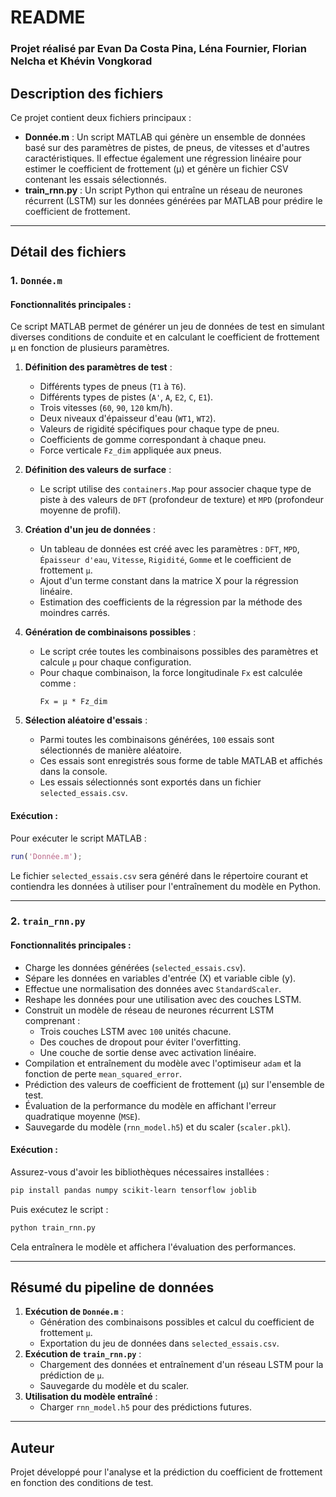 # README

### Projet réalisé par Evan Da Costa Pina, Léna Fournier, Florian Nelcha et Khévin Vongkorad

## Description des fichiers

Ce projet contient deux fichiers principaux :

- **Donnée.m** : Un script MATLAB qui génère un ensemble de données basé sur des paramètres de pistes, de pneus, de vitesses et d'autres caractéristiques. Il effectue également une régression linéaire pour estimer le coefficient de frottement (µ) et génère un fichier CSV contenant les essais sélectionnés.
- **train_rnn.py** : Un script Python qui entraîne un réseau de neurones récurrent (LSTM) sur les données générées par MATLAB pour prédire le coefficient de frottement.

---

## Détail des fichiers

### 1. `Donnée.m`

#### Fonctionnalités principales :
Ce script MATLAB permet de générer un jeu de données de test en simulant diverses conditions de conduite et en calculant le coefficient de frottement µ en fonction de plusieurs paramètres. 

1. **Définition des paramètres de test** :
   - Différents types de pneus (`T1` à `T6`).
   - Différents types de pistes (`A'`, `A`, `E2`, `C`, `E1`).
   - Trois vitesses (`60`, `90`, `120` km/h).
   - Deux niveaux d'épaisseur d'eau (`WT1`, `WT2`).
   - Valeurs de rigidité spécifiques pour chaque type de pneu.
   - Coefficients de gomme correspondant à chaque pneu.
   - Force verticale `Fz_dim` appliquée aux pneus.

2. **Définition des valeurs de surface** :
   - Le script utilise des `containers.Map` pour associer chaque type de piste à des valeurs de `DFT` (profondeur de texture) et `MPD` (profondeur moyenne de profil).

3. **Création d'un jeu de données** :
   - Un tableau de données est créé avec les paramètres : `DFT`, `MPD`, `Épaisseur d'eau`, `Vitesse`, `Rigidité`, `Gomme` et le coefficient de frottement `µ`.
   - Ajout d'un terme constant dans la matrice X pour la régression linéaire.
   - Estimation des coefficients de la régression par la méthode des moindres carrés.

4. **Génération de combinaisons possibles** :
   - Le script crée toutes les combinaisons possibles des paramètres et calcule `µ` pour chaque configuration.
   - Pour chaque combinaison, la force longitudinale `Fx` est calculée comme :
     ```
     Fx = µ * Fz_dim
     ```

5. **Sélection aléatoire d'essais** :
   - Parmi toutes les combinaisons générées, `100` essais sont sélectionnés de manière aléatoire.
   - Ces essais sont enregistrés sous forme de table MATLAB et affichés dans la console.
   - Les essais sélectionnés sont exportés dans un fichier `selected_essais.csv`.

#### Exécution :
Pour exécuter le script MATLAB :
```matlab
run('Donnée.m');
```
Le fichier `selected_essais.csv` sera généré dans le répertoire courant et contiendra les données à utiliser pour l'entraînement du modèle en Python.

---

### 2. `train_rnn.py`

#### Fonctionnalités principales :
- Charge les données générées (`selected_essais.csv`).
- Sépare les données en variables d'entrée (X) et variable cible (y).
- Effectue une normalisation des données avec `StandardScaler`.
- Reshape les données pour une utilisation avec des couches LSTM.
- Construit un modèle de réseau de neurones récurrent LSTM comprenant :
  - Trois couches LSTM avec `100` unités chacune.
  - Des couches de dropout pour éviter l'overfitting.
  - Une couche de sortie dense avec activation linéaire.
- Compilation et entraînement du modèle avec l'optimiseur `adam` et la fonction de perte `mean_squared_error`.
- Prédiction des valeurs de coefficient de frottement (µ) sur l'ensemble de test.
- Évaluation de la performance du modèle en affichant l'erreur quadratique moyenne (`MSE`).
- Sauvegarde du modèle (`rnn_model.h5`) et du scaler (`scaler.pkl`).

#### Exécution :
Assurez-vous d'avoir les bibliothèques nécessaires installées :
```bash
pip install pandas numpy scikit-learn tensorflow joblib
```
Puis exécutez le script :
```bash
python train_rnn.py
```
Cela entraînera le modèle et affichera l'évaluation des performances.

---

## Résumé du pipeline de données

1. **Exécution de `Donnée.m`** :
   - Génération des combinaisons possibles et calcul du coefficient de frottement `µ`.
   - Exportation du jeu de données dans `selected_essais.csv`.
2. **Exécution de `train_rnn.py`** :
   - Chargement des données et entraînement d'un réseau LSTM pour la prédiction de `µ`.
   - Sauvegarde du modèle et du scaler.
3. **Utilisation du modèle entraîné** :
   - Charger `rnn_model.h5` pour des prédictions futures.

---

## Auteur
Projet développé pour l'analyse et la prédiction du coefficient de frottement en fonction des conditions de test.
